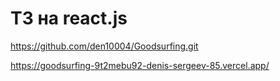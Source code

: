 # ТЗ на react.js

https://github.com/den10004/Goodsurfing.git

https://goodsurfing-9t2mebu92-denis-sergeev-85.vercel.app/

